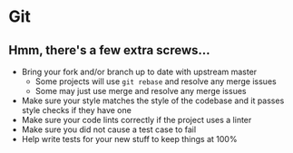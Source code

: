 # Git

## Hmm, there's a few extra screws...

* Bring your fork and/or branch up to date with upstream master
    * Some projects will use `git rebase` and resolve any merge issues
    * Some may just use merge and resolve any merge issues
* Make sure your style matches the style of the codebase and it passes style checks if they have one
* Make sure your code lints correctly if the project uses a linter
* Make sure you did not cause a test case to fail
* Help write tests for your new stuff to keep things at 100%
